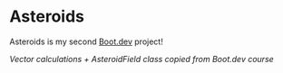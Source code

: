 # Asteroids

Asteroids is my second [Boot.dev](https://www.boot.dev) project!

*Vector calculations + AsteroidField class copied from Boot.dev course*